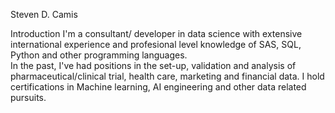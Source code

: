 Steven D. Camis
 
Introduction
I'm a consultant/ developer in data science with extensive international experience and profesional level knowledge of SAS, SQL, Python and other programming languages.  
In the past, I've had positions in the set-up, validation and analysis of pharmaceutical/clinical trial, health care, marketing and financial data.  I hold certifications 
in Machine learning, AI engineering and other data related pursuits. 


<!---
SteveC-atGit/SteveC-atGit is a ✨ special ✨ repository because its `README.md` (this file) appears on your GitHub profile.
You can click the Preview link to take a look at your changes.
--->
